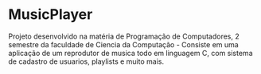 # MusicPlayer
 Projeto desenvolvido na matéria de Programação de Computadores, 2 semestre da faculdade de Ciencia da Computação - Consiste em uma aplicação de um reprodutor de musica todo em linguagem C, com sistema de cadastro de usuarios, playlists e muito mais.

